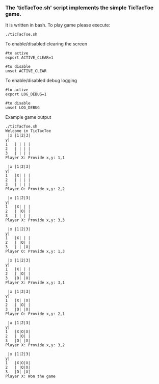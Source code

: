 ### The 'ticTacToe.sh' script implements the simple TicTacToe game.
It is written in bash.
To play game please execute:
```shell
./ticTacToe.sh
```

To enable/disabled clearing the screen
```shell
#to active
export ACTIVE_CLEAR=1

#to disable
unset ACTIVE_CLEAR 
```

To enable/disabled debug logging
```shell
#to active
export LOG_DEBUG=1

#to disable
unset LOG_DEBUG
``` 

Example game output
```
./ticTacToe.sh 
Welcome in TicTacToe
 |x	|1|2|3|
y| 
1	| | | |
2	| | | |
3	| | | |
Player X: Provide x,y: 1,1

 |x	|1|2|3|
y| 
1	|X| | |
2	| | | |
3	| | | |
Player O: Provide x,y: 2,2

 |x	|1|2|3|
y| 
1	|X| | |
2	| |O| |
3	| | | |
Player X: Provide x,y: 3,3

 |x	|1|2|3|
y| 
1	|X| | |
2	| |O| |
3	| | |X|
Player O: Provide x,y: 1,3

 |x	|1|2|3|
y| 
1	|X| | |
2	| |O| |
3	|O| |X|
Player X: Provide x,y: 3,1

 |x	|1|2|3|
y| 
1	|X| |X|
2	| |O| |
3	|O| |X|
Player O: Provide x,y: 2,1

 |x	|1|2|3|
y| 
1	|X|O|X|
2	| |O| |
3	|O| |X|
Player X: Provide x,y: 3,2

 |x	|1|2|3|
y| 
1	|X|O|X|
2	| |O|X|
3	|O| |X|
Player X: Won the game

```
